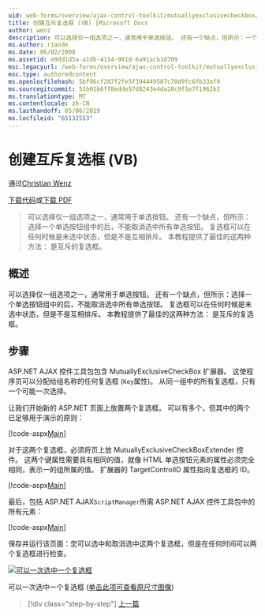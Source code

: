 ```yaml
---
uid: web-forms/overview/ajax-control-toolkit/mutuallyexclusivecheckbox/creating-mutually-exclusive-checkboxes-vb
title: 创建互斥复选框 (VB) |Microsoft Docs
author: wenz
description: 可以选择仅一组选项之一，通常用于单选按钮。 还有一个缺点，但所示：一个有一次单选按钮组中的处于选中状态...
ms.author: riande
ms.date: 06/02/2008
ms.assetid: e9dd1d5a-a1db-4114-981d-6a91acb1d709
msc.legacyurl: /web-forms/overview/ajax-control-toolkit/mutuallyexclusivecheckbox/creating-mutually-exclusive-checkboxes-vb
msc.type: authoredcontent
ms.openlocfilehash: 5bf96cf287f2fe5f394449587c70d9fc6fb33af9
ms.sourcegitcommit: 51b01b6ff8edde57d8243e4da28c9f1e7f1962b2
ms.translationtype: MT
ms.contentlocale: zh-CN
ms.lasthandoff: 05/06/2019
ms.locfileid: "65132553"
---
```

# <a name="creating-mutually-exclusive-checkboxes-vb"></a>创建互斥复选框 (VB)

通过[Christian Wenz](https://github.com/wenz)

[下载代码](http://download.microsoft.com/download/9/3/f/93f8daea-bebd-4821-833b-95205389c7d0/MutuallyExclusiveCheckBox0.vb.zip)或[下载 PDF](http://download.microsoft.com/download/b/6/a/b6ae89ee-df69-4c87-9bfb-ad1eb2b23373/mutuallyexclusivecheckbox0VB.pdf)

> 可以选择仅一组选项之一，通常用于单选按钮。 还有一个缺点，但所示：选择一个单选按钮组中的后，不能取消选中所有单选按钮。 复选框可以在任何时候是未选中状态，但是不是互相排斥。 本教程提供了最佳的这两种方法： 是互斥的复选框。

## <a name="overview"></a>概述

可以选择仅一组选项之一，通常用于单选按钮。 还有一个缺点，但所示：选择一个单选按钮组中的后，不能取消选中所有单选按钮。 复选框可以在任何时候是未选中状态，但是不是互相排斥。 本教程提供了最佳的这两种方法： 是互斥的复选框。

## <a name="steps"></a>步骤

ASP.NET AJAX 控件工具包包含 MutuallyExclusiveCheckBox 扩展器。 这使程序员可以分配给组名称的任何复选框 (`Key`属性)。 从同一组中的所有复选框，只有一个可能一次选择。

让我们开始新的 ASP.NET 页面上放置两个复选框。 可以有多个，但其中的两个已足够用于演示的原则：

[!code-aspx[Main](creating-mutually-exclusive-checkboxes-vb/samples/sample1.aspx)]

对于这两个复选框，必须将页上放 MutuallyExclusiveCheckBoxExtender 控件。 这两个键属性需要具有相同的值，就像 HTML 单选按钮元素的属性必须完全相同，表示一的组所属的值。 扩展器的 TargetControlID 属性指向复选框的 ID。

[!code-aspx[Main](creating-mutually-exclusive-checkboxes-vb/samples/sample2.aspx)]

最后，包括 ASP.NET AJAX`ScriptManager`所需 ASP.NET AJAX 控件工具包中的所有元素：

[!code-aspx[Main](creating-mutually-exclusive-checkboxes-vb/samples/sample3.aspx)]

保存并运行该页面：您可以选中和取消选中这两个复选框，但是在任何时间可以两个复选框进行检查。

[![可以一次选中一个复选框](creating-mutually-exclusive-checkboxes-vb/_static/image2.png)](creating-mutually-exclusive-checkboxes-vb/_static/image1.png)

可以一次选中一个复选框 ([单击此项可查看原尺寸图像](creating-mutually-exclusive-checkboxes-vb/_static/image3.png))

> [!div class="step-by-step"]
> [上一篇](creating-mutually-exclusive-checkboxes-cs.md)
